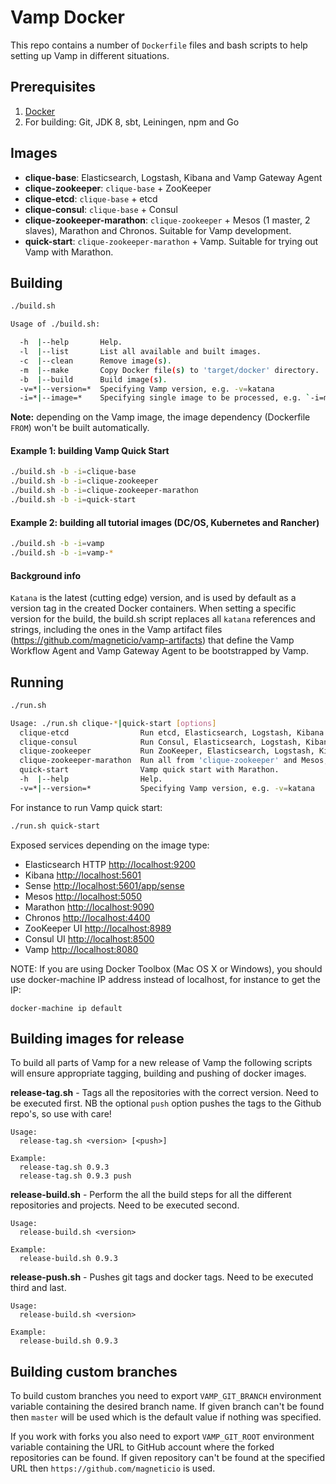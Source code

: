# Vamp Docker

This repo contains a number of `Dockerfile` files and bash scripts to help setting up Vamp in different situations.

## Prerequisites

1. [Docker](https://docs.docker.com/)
2. For building: Git, JDK 8, sbt, Leiningen, npm and Go

## Images

- **clique-base**: Elasticsearch, Logstash, Kibana and Vamp Gateway Agent
- **clique-zookeeper**: `clique-base` + ZooKeeper
- **clique-etcd**: `clique-base` + etcd
- **clique-consul**: `clique-base` + Consul
- **clique-zookeeper-marathon**: `clique-zookeeper` + Mesos (1 master, 2 slaves), Marathon and Chronos. Suitable for Vamp development.
- **quick-start**: `clique-zookeeper-marathon` + Vamp. Suitable for trying out Vamp with Marathon.

## Building

```bash
./build.sh

Usage of ./build.sh:

  -h  |--help       Help.
  -l  |--list       List all available and built images.
  -c  |--clean      Remove image(s).
  -m  |--make       Copy Docker file(s) to 'target/docker' directory.
  -b  |--build      Build image(s).
  -v=*|--version=*  Specifying Vamp version, e.g. -v=katana
  -i=*|--image=*    Specifying single image to be processed, e.g. `-i=marathon` otherwise all.
```

**Note:** depending on the Vamp image, the image dependency (Dockerfile `FROM`) won't be built automatically.

#### Example 1: building Vamp Quick Start

```bash
./build.sh -b -i=clique-base
./build.sh -b -i=clique-zookeeper
./build.sh -b -i=clique-zookeeper-marathon
./build.sh -b -i=quick-start
```

#### Example 2: building all tutorial images (DC/OS, Kubernetes and Rancher)

```bash
./build.sh -b -i=vamp
./build.sh -b -i=vamp-*
```

#### Background info
`Katana` is the latest (cutting edge) version, and is used by default as a version tag in the created Docker containers. When setting a specific version for the build, the build.sh script replaces all `katana` references and strings, including the ones in the Vamp artifact files (https://github.com/magneticio/vamp-artifacts) that define the Vamp Workflow Agent and Vamp Gateway Agent to be bootstrapped by Vamp.   

## Running

```bash
./run.sh

Usage: ./run.sh clique-*|quick-start [options]
  clique-etcd                Run etcd, Elasticsearch, Logstash, Kibana and Vamp Gateway Agent.
  clique-consul              Run Consul, Elasticsearch, Logstash, Kibana and Vamp Gateway Agent.
  clique-zookeeper           Run ZooKeeper, Elasticsearch, Logstash, Kibana and Vamp Gateway Agent.
  clique-zookeeper-marathon  Run all from 'clique-zookeeper' and Mesos, Marathon and Chronos.
  quick-start                Vamp quick start with Marathon.
  -h  |--help                Help.
  -v=*|--version=*           Specifying Vamp version, e.g. -v=katana
```

For instance to run Vamp quick start:

```bash
./run.sh quick-start
```

Exposed services depending on the image type:

- Elasticsearch HTTP [http://localhost:9200](http://localhost:9200)
- Kibana [http://localhost:5601](http://localhost:5601)
- Sense [http://localhost:5601/app/sense](http://localhost:5601/app/sense)
- Mesos [http://localhost:5050](http://localhost:5050)
- Marathon [http://localhost:9090](http://localhost:9090)
- Chronos [http://localhost:4400](http://localhost:4400)
- ZooKeeper UI [http://localhost:8989](http://localhost:8989)
- Consul UI [http://localhost:8500](http://localhost:8500)
- Vamp [http://localhost:8080](http://localhost:8080)

NOTE: If you are using Docker Toolbox (Mac OS X or Windows), you should use docker-machine IP address instead of localhost, for instance to get the IP:
```
docker-machine ip default
```


## Building images for release

To build all parts of Vamp for a new release of Vamp the following scripts will ensure appropriate tagging, building and pushing of docker images.

**release-tag.sh** - Tags all the repositories with the correct version. Need to be executed first. NB the optional `push` option pushes the tags to the Github repo's, so use with care!

```
Usage:
  release-tag.sh <version> [<push>]

Example:
  release-tag.sh 0.9.3
  release-tag.sh 0.9.3 push
```

**release-build.sh** - Perform the all the build steps for all the different repositories and projects. Need to be executed second.

```
Usage:
  release-build.sh <version>

Example:
  release-build.sh 0.9.3
```

**release-push.sh** - Pushes git tags and docker tags. Need to be executed third and last.

```
Usage:
  release-build.sh <version>

Example:
  release-build.sh 0.9.3
```


## Building custom branches

To build custom branches you need to export `VAMP_GIT_BRANCH` environment variable containing the desired branch name. If given branch can't be found then `master` will be used which is the default value if nothing was specified.

If you work with forks you also need to export `VAMP_GIT_ROOT` environment variable containing the URL to GitHub account where the forked repositories can be found. If given repository can't be found at the specified URL then `https://github.com/magneticio` is used.
